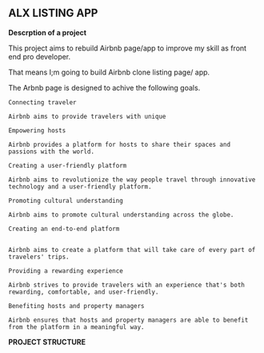 

## ALX LISTING APP

**Descrption of a project**


This project aims to rebuild Airbnb page/app to improve  my skill as front end pro developer.


That means I;m going to build Airbnb clone listing page/ app.

The Arbnb page is designed to achive the following goals.

    Connecting traveler

    Airbnb aims to provide travelers with unique 
    
    Empowering hosts

    Airbnb provides a platform for hosts to share their spaces and passions with the world. 

    Creating a user-friendly platform

    Airbnb aims to revolutionize the way people travel through innovative technology and a user-friendly platform. 

    Promoting cultural understanding

    Airbnb aims to promote cultural understanding across the globe. 

    Creating an end-to-end platform


    Airbnb aims to create a platform that will take care of every part of travelers' trips. 

    Providing a rewarding experience

    Airbnb strives to provide travelers with an experience that's both rewarding, comfortable, and user-friendly. 

    Benefiting hosts and property managers

    Airbnb ensures that hosts and property managers are able to benefit from the platform in a meaningful way. 

**PROJECT STRUCTURE**



